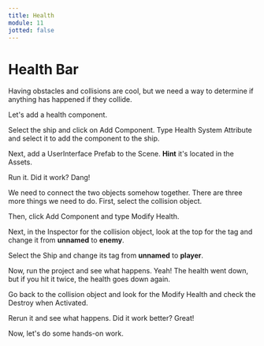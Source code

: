 ```yaml
---
title: Health
module: 11
jotted: false
---
```


# Health Bar

Having obstacles and collisions are cool, but we need a way to determine if anything has happened if they collide.

Let's add a health component.

Select the ship and click on Add Component.  Type Health System Attribute and select it to add the component to the ship.

Next, add a UserInterface Prefab to the Scene. **Hint** it's located in the Assets.

Run it.  Did it work?  Dang!

We need to connect the two objects somehow together.  There are three more things we need to do. First, select the collision object.  

Then, click Add Component and type Modify Health.

Next, in the Inspector for the collision object, look at the top for the tag and change it from **unnamed** to **enemy**.

Select the Ship and change its tag from **unnamed** to **player**.

Now, run the project and see what happens.  Yeah! The health went down, but if you hit it twice, the health goes down again.  

Go back to the collision object and look for the Modify Health and check the Destroy when Activated.

Rerun it and see what happens. Did it work better? Great!

Now, let's do some hands-on work.